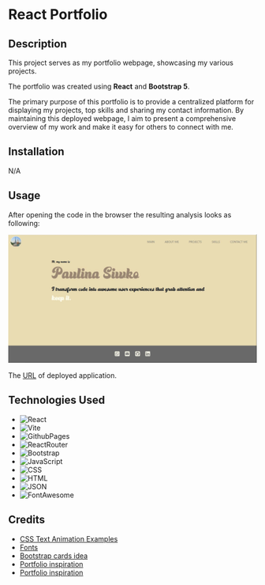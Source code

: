 # React Portfolio

## Description
This project serves as my portfolio webpage, showcasing my various projects. 

The portfolio was created using **React** and **Bootstrap 5**. 

The primary purpose of this portfolio is to provide a centralized platform for displaying my projects, top skills and sharing my contact information. By maintaining this deployed webpage, I aim to present a comprehensive overview of my work and make it easy for others to connect with me.

## Installation
N/A

## Usage
After opening the code in the browser the resulting analysis looks as following:

![A screenshot of the deployed application](./src/assets/img/deployed.JPG)

The [URL](https://paulinasiwko.github.io/react-portfolio/) of deployed application.

## Technologies Used

- ![React](https://img.shields.io/badge/React-20232A?style=for-the-badge&logo=react&logoColor=61DAFB)
- ![Vite](https://img.shields.io/badge/Vite-B73BFE?style=for-the-badge&logo=vite&logoColor=FFD62E)
- ![GithubPages](https://img.shields.io/badge/GitHub%20Pages-222222?style=for-the-badge&logo=GitHub%20Pages&logoColor=white)
- ![ReactRouter](https://img.shields.io/badge/React_Router-CA4245?style=for-the-badge&logo=react-router&logoColor=white)
- ![Bootstrap](https://img.shields.io/badge/Bootstrap-563D7C?style=for-the-badge&logo=bootstrap&logoColor=white)
- ![JavaScript](https://img.shields.io/badge/JavaScript-323330?style=for-the-badge&logo=javascript&logoColor=F7DF1E) 
- ![CSS](https://img.shields.io/badge/CSS3-1572B6?style=for-the-badge&logo=css3&logoColor=white)
- ![HTML](https://img.shields.io/badge/HTML5-E34F26?style=for-the-badge&logo=html5&logoColor=white)
- ![JSON](https://img.shields.io/badge/json-5E5C5C?style=for-the-badge&logo=json&logoColor=white)
- ![FontAwesome](https://img.shields.io/badge/Font_Awesome-339AF0?style=for-the-badge&logo=fontawesome&logoColor=white)

## Credits
- [CSS Text Animation Examples](https://www.sliderrevolution.com/resources/css-text-animation/)
- [Fonts](https://www.fontspace.com/)
- [Bootstrap cards idea](https://codepen.io/maryj25)
- [Portfolio inspiration](https://dorota1997.github.io/react-frontend-dev-portfolio/)
- [Portfolio inspiration](https://www.adhamdannaway.com/about)
